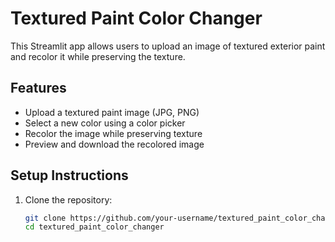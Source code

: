 # Textured Paint Color Changer

This Streamlit app allows users to upload an image of textured exterior paint and recolor it while preserving the texture.

## Features
- Upload a textured paint image (JPG, PNG)
- Select a new color using a color picker
- Recolor the image while preserving texture
- Preview and download the recolored image

## Setup Instructions

1. Clone the repository:
   ```bash
   git clone https://github.com/your-username/textured_paint_color_changer.git
   cd textured_paint_color_changer
